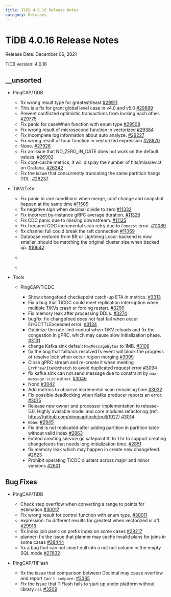 ```yaml
---
title: TiDB 4.0.16 Release Notes
category: Releases
---
```




# TiDB 4.0.16 Release Notes

Release Date: December 06, 2021

TiDB version: 4.0.16

## __unsorted

+ PingCAP/TiDB

    - fix wrong result type for greatest/least [#29911](https://github.com/pingcap/tidb/pull/29911)
    - This is a fix for grant global level case in v4.0 and v5.0 [#29899](https://github.com/pingcap/tidb/pull/29899)
    - Prevent conflicted optimistic transactions from locking each other. [#29775](https://github.com/pingcap/tidb/pull/29775)
    - Fix panic for caseWhen function with enum type [#29508](https://github.com/pingcap/tidb/pull/29508)
    - Fix wrong result of microsecond function in vectorized [#29384](https://github.com/pingcap/tidb/pull/29384)
    - Fix incomplete log information about auto analyze. [#29227](https://github.com/pingcap/tidb/pull/29227)
    - Fix wrong result of hour function in vectorized expression [#28870](https://github.com/pingcap/tidb/pull/28870)
    - None. [#27926](https://github.com/pingcap/tidb/pull/27926)
    - Fix an issue that NO_ZERO_IN_DATE does not work on the default values. [#26902](https://github.com/pingcap/tidb/pull/26902)
    - Fix copt-cache metrics, it will display the number of  hits/miss/evict on Grafana. [#26342](https://github.com/pingcap/tidb/pull/26342)
    - Fix the issue that concurrently truncating the same partition hangs DDL. [#26237](https://github.com/pingcap/tidb/pull/26237)


+ TiKV/TiKV

    - Fix panic in rare conditions when merge, conf change and snapshot happen at the same time [#11509](https://github.com/tikv/tikv/pull/11509)
    - fix negative sign when decimal divide to zero [#11332](https://github.com/tikv/tikv/pull/11332)
    - Fix incorrect by-instance gRPC average duration. [#11326](https://github.com/tikv/tikv/pull/11326)
    - Fix CDC panic due to missing downstream. [#11135](https://github.com/tikv/tikv/pull/11135)
    - Fix frequent CDC incremental scan retry due to `Congest` error. [#11089](https://github.com/tikv/tikv/pull/11089)
    - fix channel full could break the raft connection [#11069](https://github.com/tikv/tikv/pull/11069)
    - Database restored from BR or Lightning Local-backend is now smaller, should be matching the original cluster size when backed up. [#10642](https://github.com/tikv/tikv/pull/10642)
    - ```release-note [#10616](https://github.com/tikv/tikv/pull/10616)
    - ```release-note [#9870](https://github.com/tikv/tikv/pull/9870)


+ Tools

    + PingCAP/TiCDC

        - Show changefeed checkepoint catch-up ETA in metrics. [#3313](https://github.com/pingcap/ticdc/pull/3313)
        - Fix a bug that TiCDC could meet replication interruption when multiple TiKVs crash or forcing restart. [#3290](https://github.com/pingcap/ticdc/pull/3290)
        - Fix memory leak after processing DDLs. [#3274](https://github.com/pingcap/ticdc/pull/3274)
        - bugfix: fix changefeed does not fast fail when occur ErrGCTTLExceeded error. [#3134](https://github.com/pingcap/ticdc/pull/3134)
        - Optimize the rate limit control when TiKV reloads and fix the congestion in gPRC, which may cause slow initialization phase. [#3131](https://github.com/pingcap/ticdc/pull/3131)
        - change Kafka sink default `MaxMessageBytes` to 1MB. [#3106](https://github.com/pingcap/ticdc/pull/3106)
        - fix the bug that fallback resolvedTs event  will block the progress of resolve lock when occur region merging [#3099](https://github.com/pingcap/ticdc/pull/3099)
        - Close gPRC stream and re-create it when meeting `ErrPrewriteNotMatch` to avoid duplicated request error [#3094](https://github.com/pingcap/ticdc/pull/3094)
        - fix kafka sink can not send message due to constraint by `max-message-size` option. [#3046](https://github.com/pingcap/ticdc/pull/3046)
        - Nond [#3042](https://github.com/pingcap/ticdc/pull/3042)
        - Add metrics to observe incremental scan remaining time [#3032](https://github.com/pingcap/ticdc/pull/3032)
        - Fix possible deadlocking when Kafka producer reports an error. [#3015](https://github.com/pingcap/ticdc/pull/3015)
        - Release new owner and processor implementation to release-5.0.
Highly available model and core modules refactoring.(ref: https://github.com/pingcap/ticdc/pull/1927) [#3014](https://github.com/pingcap/ticdc/pull/3014)
        - `None`. [#2945](https://github.com/pingcap/ticdc/pull/2945)
        - Fix dml is not replicated after adding partition in partition table without valid index [#2863](https://github.com/pingcap/ticdc/pull/2863)
        - Extend creating service gc safepoint ttl to 1 hr to support creating changefeeds that needs long initialization time. [#2851](https://github.com/pingcap/ticdc/pull/2851)
        - fix memory leak which may happen in create new changefeed. [#2623](https://github.com/pingcap/ticdc/pull/2623)
        - Prohibit operating TiCDC clusters across major and minor versions [#2601](https://github.com/pingcap/ticdc/pull/2601)


## Bug Fixes

+ PingCAP/TiDB

    - Check step overflow when converting a range to points for estimation [#30017](https://github.com/pingcap/tidb/pull/30017)
    - Fix wrong result for control function with enum type. [#30011](https://github.com/pingcap/tidb/pull/30011)
    - expression: fix different results for greatest when vectorized is off. [#29916](https://github.com/pingcap/tidb/pull/29916)
    - fix index join panic on prefix index on some cases [#29217](https://github.com/pingcap/tidb/pull/29217)
    - planner: fix the issue that planner may cache invalid plans for joins in some cases [#28444](https://github.com/pingcap/tidb/pull/28444)
    - fix a bug that can not insert null into a not null column in the empty SQL mode [#27832](https://github.com/pingcap/tidb/pull/27832)


+ PingCAP/TiFlash

    - fix the issue that comparison between Decimal may cause overflow and report `Can't compare`. [#3365](https://github.com/pingcap/tics/pull/3365)
    - Fix the issue that TiFlash fails to start up under platform without library `nsl` [#3209](https://github.com/pingcap/tics/pull/3209)


